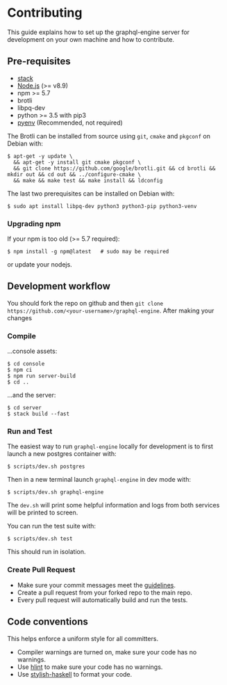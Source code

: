# Contributing

This guide explains how to set up the graphql-engine server for development on your
own machine and how to contribute.

## Pre-requisites

- [stack](https://docs.haskellstack.org/en/stable/README/#how-to-install)
- [Node.js](https://nodejs.org/en/) (>= v8.9)
- npm >= 5.7
- brotli
- libpq-dev
- python >= 3.5 with pip3
- [pyenv](https://github.com/pyenv/pyenv) (Recommended, not required)

The Brotli can be installed from source using `git`, `cmake` and `pkgconf` on Debian with:

    $ apt-get -y update \
      && apt-get -y install git cmake pkgconf \
      && git clone https://github.com/google/brotli.git && cd brotli && mkdir out && cd out && ../configure-cmake \
      && make && make test && make install && ldconfig

The last two prerequisites can be installed on Debian with:

    $ sudo apt install libpq-dev python3 python3-pip python3-venv

### Upgrading npm

If your npm is too old (>= 5.7 required):

    $ npm install -g npm@latest   # sudo may be required

or update your nodejs.


## Development workflow

You should fork the repo on github and then `git clone https://github.com/<your-username>/graphql-engine`.
After making your changes

### Compile

...console assets:

    $ cd console
    $ npm ci
    $ npm run server-build
    $ cd ..

...and the server:

    $ cd server
    $ stack build --fast

### Run and Test

The easiest way to run `graphql-engine` locally for development is to first
launch a new postgres container with:

    $ scripts/dev.sh postgres

Then in a new terminal launch `graphql-engine` in dev mode with:

    $ scripts/dev.sh graphql-engine

The `dev.sh` will print some helpful information and logs from both services
will be printed to screen.

You can run the test suite with:

    $ scripts/dev.sh test

This should run in isolation.


### Create Pull Request
- Make sure your commit messages meet the [guidelines](../CONTRIBUTING.md).
- Create a pull request from your forked repo to the main repo.
- Every pull request will automatically build and run the tests.

## Code conventions

This helps enforce a uniform style for all committers.

- Compiler warnings are turned on, make sure your code has no warnings.
- Use [hlint](https://github.com/ndmitchell/hlint) to make sure your code has no warnings.
- Use [stylish-haskell](https://github.com/jaspervdj/stylish-haskell) to format your code.
